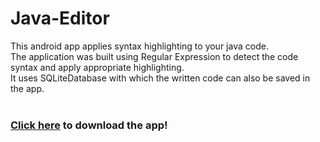 # Java-Editor
This android app applies syntax highlighting to your java code.</br>
The application was built using Regular Expression to detect the code syntax and apply appropriate highlighting.</br>
It uses SQLiteDatabase with which the written code can also be saved in the app.</br></br>

### [Click here](https://drive.google.com/file/d/1L6eatJeqvtljjg9lvrkn1Vk9SCUViMyw/view?usp=sharing) to download the app!
